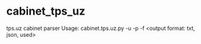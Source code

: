# cabinet_tps_uz
tps.uz cabinet parser
Usage: cabinet.tps.uz.py -u <login> -p <pass> -f <output format: txt, json, used>
